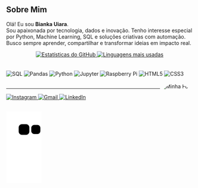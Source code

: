 ## Sobre Mim

Olá! Eu sou **Bianka Uiara**.  
Sou apaixonada por tecnologia, dados e inovação. Tenho interesse especial por Python, Machine Learning, SQL e soluções criativas com automação. Busco sempre aprender, compartilhar e transformar ideias em impacto real.

<div align="center">
  <a href="https://github.com/uiara">
    <img height="150em" src="https://github-readme-stats.vercel.app/api?username=uiara&show_icons=true&theme=synthwave&include_all_commits=true&count_private=true" alt="Estatísticas do GitHub"/>
    <img height="150em" src="https://github-readme-stats.vercel.app/api/top-langs/?username=uiara&layout=compact&langs_count=7&theme=synthwave" alt="Linguagens mais usadas"/>
  </a>
</div>

<br>

<div style="display: inline_block"><br>
  <!-- Tecnologias de Dados -->
  <img align="center" alt="SQL" height="30" width="40" src="https://cdn.jsdelivr.net/gh/devicons/devicon/icons/mysql/mysql-original.svg" title="SQL">
  <img align="center" alt="Pandas" height="30" width="40" src="https://cdn.jsdelivr.net/gh/devicons/devicon/icons/pandas/pandas-original.svg" title="Pandas">
  <img align="center" alt="Python" height="30" width="40" src="https://cdn.jsdelivr.net/gh/devicons/devicon/icons/python/python-original.svg" title="Python">
  <img align="center" alt="Jupyter" height="30" width="40" src="https://cdn.jsdelivr.net/gh/devicons/devicon/icons/jupyter/jupyter-original.svg" title="Jupyter Notebook">
  
  <!-- Outras Ferramentas -->
  <img align="center" alt="Raspberry Pi" height="30" width="40" src="https://cdn.jsdelivr.net/gh/devicons/devicon/icons/raspberrypi/raspberrypi-original.svg" title="Raspberry Pi">
  <img align="center" alt="HTML5" height="30" width="40" src="https://cdn.jsdelivr.net/gh/devicons/devicon/icons/html5/html5-original.svg" title="HTML5">
  <img align="center" alt="CSS3" height="30" width="40" src="https://cdn.jsdelivr.net/gh/devicons/devicon/icons/css3/css3-original.svg" title="CSS3">
</div>

<br>

<img align="right" alt="Minha Foto" height="150" style="border-radius:50px;" src="https://cdn.discordapp.com/attachments/723308512758857812/922266976506757251/eu.png" title="Bianka Uiara">

---

<div> 
  <a href="https://www.instagram.com/uiiiiara/" target="_blank">
    <img src="https://img.shields.io/badge/-Instagram-%23E4405F?style=for-the-badge&logo=instagram&logoColor=white" alt="Instagram">
  </a>
  <a href="mailto:uiarabianka87@gmail.com" target="_blank">
    <img src="https://img.shields.io/badge/-Gmail-%23333?style=for-the-badge&logo=gmail&logoColor=white" alt="Gmail">
  </a>
  <a href="https://www.linkedin.com/in/bianka-uiara/" target="_blank">
    <img src="https://img.shields.io/badge/-LinkedIn-%230077B5?style=for-the-badge&logo=linkedin&logoColor=white" alt="LinkedIn">
  </a>
</div>

<br>

![Snake animation](https://github.com/Uiara/Uiara/blob/output/github-contribution-grid-snake.svg)

